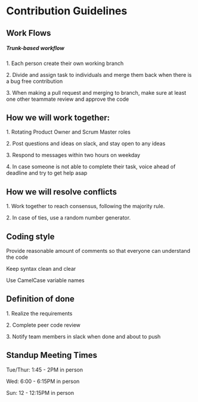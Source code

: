 <h1>Contribution Guidelines</h1>

<h2>Work Flows</h2>

<h5>Trunk-based workflow</h5>

<p>1. Each person create their own working branch 
<p>2. Divide and assign task to individuals and merge them back when there is a bug free contribution
<p>3. When making a pull request and merging to branch, make sure at least one other teammate review and approve the code

<h2>How we will work together:</h2>

<p>1. Rotating Product Owner and Scrum Master roles</p>
<p>2. Post questions and ideas on slack, and stay open to any ideas</p>
<p>3. Respond to messages within two hours on weekday</p>
<p>4. In case someone is not able to complete their task, voice ahead of deadline and try to get help asap</p>
 
<h2>How we will resolve conflicts</h2>

<p>1. Work together to reach consensus, following the majority rule. </p>
<p>2. In case of ties, use a random number generator.</p>

<h2>Coding style</h2>

<p>Provide reasonable amount of comments so that everyone can understand the code</p>
<p>Keep syntax clean and clear</p>
<p>Use CamelCase variable names</p>

<h2>Definition of done</h2>

<p>1. Realize the requirements </p>
<p>2. Complete peer code review</p>
<p>3. Notify team members in slack when done and about to push</p>

<h2>Standup Meeting Times</h2>

<p>Tue/Thur: 1:45 - 2PM in person</p>
<p>Wed: 6:00 - 6:15PM in person</p>
<p>Sun: 12 - 12:15PM in person</p>
